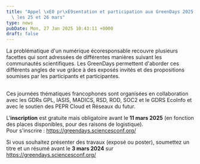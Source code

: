 ```yaml
---
title: "Appel \xE0 pr\xE9sentation et participation aux GreenDays 2025 \xE0 Rennes\
  \ les 25 et 26 mars"
type: news
pubDate: Mon, 27 Jan 2025 10:43:11 +0000
draft: false
---
```


La problématique d'un numérique écoresponsable recouvre plusieurs facettes qui sont adressées de différentes manières suivant les communautés scientifiques. Les GreenDays permettent d'aborder ces différents angles de vue grâce à des exposés invités et des propositions soumises par les participants et participantes.

## 

Ces journées thématiques francophones sont organisées en collaboration avec les GDRs GPL, IASIS, MADICS, RSD, ROD, SOC2 et le GDRS EcoInfo et avec le soutien des PEPR Cloud et Réseaux du futur.

L'**inscription** est gratuite mais obligatoire avant le **11 mars 2025** (en fonction des places disponibles, pour des raisons de logistique).   
Pour s'inscrire : <https://greendays.sciencesconf.org/>

Si vous souhaitez présenter des travaux (exposé ou poster), soumettez un titre et un résumé avant le **3 mars 2024** sur <https://greendays.sciencesconf.org/>
